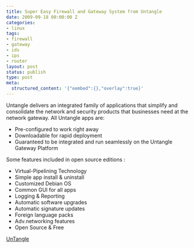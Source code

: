 ```yaml
---
title: Super Easy Firewall and Gateway System from Untangle
date: 2009-09-18 00:00:00 Z
categories:
- linux
tags:
- firewall
- gateway
- ids
- ips
- router
layout: post
status: publish
type: post
meta:
  structured_content: '{"oembed":{},"overlay":true}'
---
```


Untangle delivers an integrated family of applications that simplify and consolidate the network and security products that businesses need at the network gateway. All Untangle apps are:

- Pre-configured to work right away
- Downloadable for rapid deployment
- Guaranteed to be integrated and run seamlessly on the Untangle Gateway Platform

Some features included in open source editions :

- Virtual-Pipelining Technology
- Simple app install & uninstall
- Customized Debian OS
- Common GUI for all apps
- Logging & Reporting
- Automatic software upgrades
- Automatic signature updates
- Foreign language packs
- Adv.networking features
- Open Source & Free

[UnTangle](http://www.untangle.com/)

